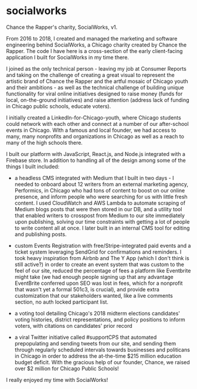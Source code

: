 # socialworks
Chance the Rapper's charity, SocialWorks, v1.


From 2016 to 2018, I created and managed the marketing and software engineering behind SocialWorks, a Chicago charity created by Chance the Rapper. 
The code I have here is a cross-section of the early client-facing application I built for SocialWorks in my time there.

I joined as the only technical person - leaving my job at Consumer Reports and taking on the challenge of creating a great visual to represent the
artistic brand of Chance the Rapper and the artful mosaic of Chicago youth and their ambitions - as well as the technical challenge of building unique
functionality for viral online initiatives designed to raise money (funds for local, on-the-ground initiatives) and raise attention (address lack of funding
in Chicago public schools, educate voters).

I initially created a LinkedIn-for-Chicago-youth, where Chicago students could network with each other and connect at a number of our after-school events in Chicago.
WIth a famous and local founder, we had access to many, many nonprofits and organizations in Chicago as well as a reach to many of the high schools there.

I built our platform with JavaScript, React.js, and Node.js integrated with a Firebase store. In addition to handling all of the design among some of the things I built included:

- a headless CMS integrated with Medium that I built in two days - I needed to onboard about 12 writers from an external marketing agency, Performics, in Chicago
who had tons of content to boost on our online presence, and inform people who were searching for us with little fresh content. I used CloudWatch and AWS
Lambda to automate scraping of Medium blogs posts that were then stored in our DB, and a utility tool that enabled writers to crosspost from Medium to our site immediately upon publishing,
solving our time constraints with getting a lot of people to write content all at once. I later built in an internal CMS tool for editing and publishing posts.

- custom Events Registration with free/Stripe-integrated paid events and a ticket system leveraging SendGrid for confirmations and reminders. I took heavy inspiration
from Airbnb and The Y App (which I don't think is still active?) in order to create an event system that was custom to the feel of our site, reduced the percentage of fees a
platform like Eventbrite might take (we had enough people signing up that any advantage EventBrite conferred upon SEO was lost in fees, which for a nonprofit that wasn't yet a formal 501c3, is crucial),
and provide extra customization that our stakeholders wanted, like a live comments section, no auth locked participant list.

- a voting tool detailing Chicago's 2018 midterm elections candidates' voting histories, district representations, and policy positions to inform voters, with citations on candidates' prior
record

- a viral Twitter initiative called #supportCPS that automated prepopulating and sending tweets from our site, and sending them through regularly scheduled intervals towards
businesses and politicans in Chicago in order to address the at-the-time $215 million education budget deficit. With the gracious help of our founder, Chance, we raised over $2 million
for Chicago Public Schools!

I really enjoyed my time with SocialWorks!
